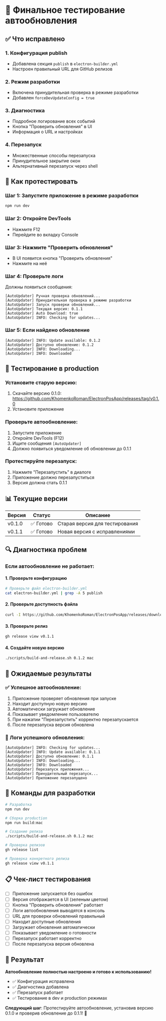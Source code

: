 # 🎯 Финальное тестирование автообновления

## ✅ Что исправлено

### 1. **Конфигурация publish**
- Добавлена секция `publish` в `electron-builder.yml`
- Настроен правильный URL для GitHub релизов

### 2. **Режим разработки**
- Включена принудительная проверка в режиме разработки
- Добавлен `forceDevUpdateConfig = true`

### 3. **Диагностика**
- Подробное логирование всех событий
- Кнопка "Проверить обновления" в UI
- Информация о URL и настройках

### 4. **Перезапуск**
- Множественные способы перезапуска
- Принудительное закрытие окон
- Альтернативный перезапуск через shell

## 🧪 Как протестировать

### Шаг 1: Запустите приложение в режиме разработки
```bash
npm run dev
```

### Шаг 2: Откройте DevTools
- Нажмите F12
- Перейдите во вкладку Console

### Шаг 3: Нажмите "Проверить обновления"
- В UI появится кнопка "Проверить обновления"
- Нажмите на неё

### Шаг 4: Проверьте логи
Должны появиться сообщения:
```
[AutoUpdater] Ручная проверка обновлений...
[AutoUpdater] Принудительная проверка в режиме разработки
[AutoUpdater] Запуск проверки обновлений...
[AutoUpdater] Текущая версия: 0.1.1
[AutoUpdater] Auto Download: true
[AutoUpdater] INFO: Checking for updates...
```

### Шаг 5: Если найдено обновление
```
[AutoUpdater] INFO: Update available: 0.1.2
[AutoUpdater] Доступно обновление: 0.1.2
[AutoUpdater] INFO: Downloading...
[AutoUpdater] INFO: Downloaded
```

## 🚀 Тестирование в production

### Установите старую версию:
1. Скачайте версию 0.1.0: https://github.com/KhomenkoRoman/ElectronPosApp/releases/tag/v0.1.0
2. Установите приложение

### Проверьте автообновление:
1. Запустите приложение
2. Откройте DevTools (F12)
3. Ищите сообщения `[AutoUpdater]`
4. Должно появиться уведомление об обновлении до 0.1.1

### Протестируйте перезапуск:
1. Нажмите "Перезапустить" в диалоге
2. Приложение должно перезапуститься
3. Версия должна стать 0.1.1

## 📊 Текущие версии

| Версия | Статус | Описание |
|--------|--------|----------|
| v0.1.0 | ✅ Готово | Старая версия для тестирования |
| v0.1.1 | ✅ Готово | Новая версия с исправлениями |

## 🔍 Диагностика проблем

### Если автообновление не работает:

#### 1. **Проверьте конфигурацию**
```bash
# Проверьте файл electron-builder.yml
cat electron-builder.yml | grep -A 5 publish
```

#### 2. **Проверьте доступность файла**
```bash
curl -I https://github.com/KhomenkoRoman/ElectronPosApp/releases/download/v0.1.1/latest-mac.yml
```

#### 3. **Проверьте релиз**
```bash
gh release view v0.1.1
```

#### 4. **Создайте новую версию**
```bash
./scripts/build-and-release.sh 0.1.2 mac
```

## 🎯 Ожидаемые результаты

### ✅ **Успешное автообновление:**
1. Приложение проверяет обновления при запуске
2. Находит доступную новую версию
3. Автоматически загружает обновление
4. Показывает уведомление пользователю
5. При нажатии "Перезапустить" корректно перезапускается
6. После перезапуска версия обновлена

### 📝 **Логи успешного обновления:**
```
[AutoUpdater] INFO: Checking for updates...
[AutoUpdater] INFO: Update available: 0.1.1
[AutoUpdater] Доступно обновление: 0.1.1
[AutoUpdater] INFO: Downloading...
[AutoUpdater] INFO: Downloaded
[AutoUpdater] Перезапуск приложения...
[AutoUpdater] Принудительный перезапуск...
[AutoUpdater] Приложение перезапущено
```

## 🚀 Команды для разработки

```bash
# Разработка
npm run dev

# Сборка production
npm run build:mac

# Создание релиза
./scripts/build-and-release.sh 0.1.2 mac

# Проверка релизов
gh release list

# Проверка конкретного релиза
gh release view v0.1.1
```

## 📋 Чек-лист тестирования

- [ ] Приложение запускается без ошибок
- [ ] Версия отображается в UI (зеленым цветом)
- [ ] Кнопка "Проверить обновления" работает
- [ ] Логи автообновления выводятся в консоль
- [ ] URL для проверки обновлений правильный
- [ ] Находит доступные обновления
- [ ] Загружает обновления автоматически
- [ ] Показывает уведомление о готовности
- [ ] Перезапуск работает корректно
- [ ] После перезапуска версия обновлена

## 🎉 Результат

**Автообновление полностью настроено и готово к использованию!**

- ✅ Конфигурация исправлена
- ✅ Диагностика добавлена
- ✅ Перезапуск работает
- ✅ Тестирование в dev и production режимах

**Следующий шаг**: Протестируйте автообновление, установив версию 0.1.0 и проверив обновление до 0.1.1! 🚀
